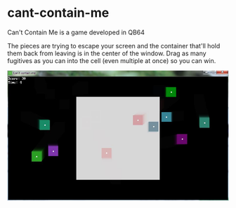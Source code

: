 # cant-contain-me
Can't Contain Me is a game developed in QB64

The pieces are trying to escape your screen and the container that'll hold them back from leaving is in the center of the window. Drag as many fugitives as you can into the cell (even multiple at once) so you can win.

<img src="https://github.com/FellippeHeitor/cant-contain-me/blob/master/Screenshot1.JPG">
